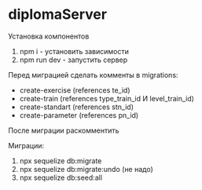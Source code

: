 # diplomaServer
Установка компонентов
1) npm i - установить зависимости
2) npm run dev - запустить сервер

Перед миграцией сделать комменты в migrations:
- create-exercise (references te_id)
- create-train (references type_train_id И level_train_id)
- create-standart (references stn_id)
- create-parameter (references pn_id)

После миграции раскомментить

Миграции:
1) npx sequelize db:migrate
2) npx sequelize db:migrate:undo (не надо)
3) npx sequelize db:seed:all



